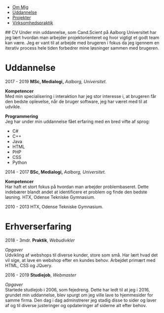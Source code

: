 <ul class="TopMenu">
  <li class="current"><a href="#">Om Mig</a></li>
  <li><a href="https://agerholm28.github.io/crispy-sniffle/Uddannelse.html">Uddannelse</a></li>
  <li><a href="https://agerholm28.github.io/crispy-sniffle/Projekter.html">Projekter</a></li>
  <li><a href="https://agerholm28.github.io/crispy-sniffle/Virksomhedspraktik.html">Virksomhedspraktik</a></li>
</ul>
## CV
Under min uddannelse, som Cand.Scient på Aalborg Universitet har jeg lært hvordan man arbejder projektorienteret og hvor vigtigt et godt team kan være. Jeg er vant til at arbejde med brugeren i fokus da jeg igennem en iterativ process hele tiden forbedrer mine løsninger sammen med brugeren.

# Uddannelse
2017 - 2019 **MSc, Medialogi,** *Aalborg, Universitet.*

**Kompetencer**  
Med min specialisering i interaktion har jeg stor interesse i, at brugeren får den
bedste oplevelse, når de bruger software, jeg har været med til at udvikle.

**Programmering**  
Jeg har under min uddannelse fået erfaring med en bred vifte af sprog: 
- C#
- C++
- Java
- HTML
- PHP
- CSS
- Python

2014 - 2017 **BSc, Medialogi,** *Aalborg, Universitet.*

**Kompetencer**  
Har haft et stort fokus på hvordan man arbejder problembaseret. Dette
indebærer blandt andet at identificere et problem og finde den bedste løsning. HTX, Odense Tekniske Gymnasium.

2010 - 2013 HTX, Odense Tekniske Gymnasium.

# Erhverserfaring  
2018 - 3mdr. **Praktik**, *Webudivkler*  

*Opgaver*  
Udvikling af webshops til diverse kunder, store som små. Har lært hvad det vil sige, at lave en webshop efter en kundes behov. Arbejdet primært med HTML, CSS og JQuery.

2016 - 2019 **Studiejob**, *Webmaster*  

*Opgaver*  
Startede studiejob i 2006, som fejedreng. Dette har ledt til at jeg i 2016, grundet min uddannelse, blev spurgt om jeg ville lave to hjemmesider for samme firma. Den dag i dag adminstrerer jeg stadig disse to sider og laver af og til diverse justeringer og opdateringer af siderne alt efter behov.
